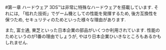 #第一章 ハードウェア
3DS™は非常に特殊なハードウェアを搭載しています. それには, 「枯れた技術」でゲーム機としての性能を発揮するため,
後方互換性を保つため, セキュリティのためといった様々な理由があります.

また, 富士通, 東芝といった日本企業の部品がいくつか利用されています.
性能のためというのが1番の理由でしょうが, やはり日本企業ひいきなところもあるかもしれません.

